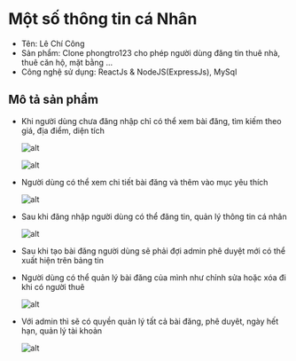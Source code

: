 # Một số thông tin cá Nhân

- Tên: Lê Chí Công
- Sản phẩm: Clone phongtro123 cho phép người dùng đăng tin thuê nhà, thuê căn hộ, mặt bằng ...
- Công nghệ sử dụng: ReactJs & NodeJS(ExpressJs), MySql

## Mô tả sản phẩm

- Khi người dùng chưa đăng nhập chỉ có thể xem bài đăng, tìm kiếm theo giá, địa điểm, diện tích

  ![alt](./client/images/img1.png)

  ![alt](./client/images/img2.png)

- Người dùng có thể xem chi tiết bài đăng và thêm vào mục yêu thích

  ![alt](./client/images/img5.png)

- Sau khi đăng nhập người dùng có thể đăng tin, quản lý thông tin cá nhân

  ![alt](./client/images/img.png)

- Sau khi tạo bài đăng người dùng sẽ phải đợi admin phê duyệt mới có thể xuất hiện trên bảng tin
- Người dùng có thể quản lý bài đăng của mình như chỉnh sửa hoặc xóa đi khi có người thuê

  ![alt](./client/images/img4.png)

- Với admin thì sẽ có quyền quản lý tất cả bài đăng, phê duyêt, ngày hết hạn, quản lý tài khoản

  ![alt](./client/images/img6.png)

